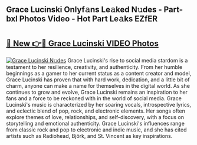 ## Grace Lucinski Onlyf𝚊ns Le𝚊ked N𝚞des - Part-bxl Photos Video - Hot Part Le𝚊ks EZfER

# <h2><a href="http://ab38151.deff.icu/?id=Grace+Lucinski">🔗 New 👉🔴 Grace Lucinski VIDEO Photos</a></h2>

[![Grace Lucinski N𝚞des](https://i.imgur.com/rIISA9y.gif)](http://ab38151.deff.icu/?id=Grace+Lucinski)
Grace Lucinski's rise to social media stardom is a testament to her resilience, creativity, and authenticity. From her humble beginnings as a gamer to her current status as a content creator and model, Grace Lucinski has proven that with hard work, dedication, and a little bit of charm, anyone can make a name for themselves in the digital world. As she continues to grow and evolve, Grace Lucinski remains an inspiration to her fans and a force to be reckoned with in the world of social media. Grace Lucinski's music is characterized by her soaring vocals, introspective lyrics, and eclectic blend of pop, rock, and electronic elements. Her songs often explore themes of love, relationships, and self-discovery, with a focus on storytelling and emotional authenticity. Grace Lucinski's influences range from classic rock and pop to electronic and indie music, and she has cited artists such as Radiohead, Björk, and St. Vincent as key inspirations.

